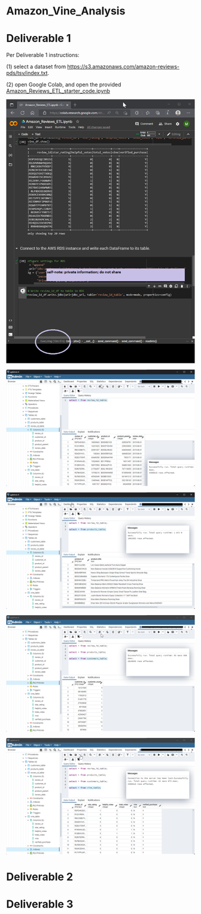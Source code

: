 # Amazon_Vine_Analysis

# Deliverable 1

Per Deliverable 1 instructions:

(1) select a dataset from https://s3.amazonaws.com/amazon-reviews-pds/tsv/index.txt.

(2) open Google Colab, and open the provided [Amazon_Reviews_ETL_starter_code.ipynb](https://github.com/michaelfoz/Amazon_Vine_Analysis/blob/main/Amazon_Reviews_ETL_starter_code.ipynb)


![image](https://github.com/michaelfoz/Amazon_Vine_Analysis/blob/main/Amazon_Reviews_ETL%20-%2018-minute-execution-time.png)

![image](https://github.com/michaelfoz/Amazon_Vine_Analysis/blob/main/Deliverable%201%20-%20pgAdmin%20screenshots/review_id_table.png)

![image](https://github.com/michaelfoz/Amazon_Vine_Analysis/blob/main/Deliverable%201%20-%20pgAdmin%20screenshots/products_table.png)

![image](https://github.com/michaelfoz/Amazon_Vine_Analysis/blob/main/Deliverable%201%20-%20pgAdmin%20screenshots/customers_table.png)

![image](https://github.com/michaelfoz/Amazon_Vine_Analysis/blob/main/Deliverable%201%20-%20pgAdmin%20screenshots/vine_table.png)

# Deliverable 2
# Deliverable 3
